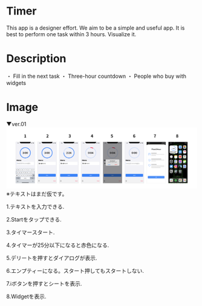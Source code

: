 # Timer

This app is a designer effort.
We aim to be a simple and useful app.
It is best to perform one task within 3 hours. Visualize it.

# Description

・ Fill in the next task
・ Three-hour countdown
・ People who buy with widgets

# Image

▼ver.01
![AppImage](https://github.com/toukyou1990/Timer/blob/test/AppImage.png)
※テキストはまだ仮です。

1.テキストを入力できる. 

2.Startをタップできる. 

3.タイマースタート. 

4.タイマーが25分以下になると赤色になる. 

5.デリートを押すとダイアログが表示. 

6.エンプティーになる。スタート押してもスタートしない. 

7.ℹ️ボタンを押すとシートを表示. 

8.Widgetを表示. 



